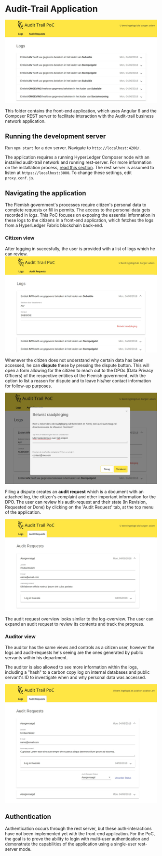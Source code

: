 # Audit-Trail Application

![App](./img/app.jpg)

This folder contains the front-end application, which uses Angular 6 and the Composer REST server to facilitate interaction with the Audit-trail business network application.

## Running the development server

Run `npm start` for a dev server. Navigate to `http://localhost:4200/`.

The application requires a running HyperLedger Composer node with an installed audit-trail network and running rest-server. For more information on the installation process, [read this section](https://github.com/VO-Blockchain/Audit-trail#installation-and-usage). The rest server is assumed to listen at `https://localhost:3000`. To change these settings, edit `proxy.conf.js`.

## Navigating the application

The Flemish government's processes require citizen's personal data to complete requests or fill in permits. The access to the personal data gets recorded in *logs*. This PoC focuses on exposing the essential information in these logs to the citizens in a front-end application, which fetches the logs from a HyperLedger Fabric blockchain back-end.

### Citizen view

After logging in succesfully, the user is provided with a list of logs which he can review.
![Log Details](./img/log-exploration.jpg)

Whenever the citizen does not understand why certain data has been accessed, he can **dispute** these by pressing the dispute button. This will open a form allowing for the citizen to reach out to the DPOs (Data Privacy Officers) of the respective entities of the Flemish government, with the option to list a reason for dispute and to leave his/her contact information for follow-up purposes.

![Disputing](./img/dispute.jpg)

Filing a dispute creates an **audit request** which is a document with an attached log, the citizen's complaint and other important information for the DPO. The user can review his audit-request and their state (In Revision, Requested or Done) by clicking on the 'Audit Request' tab, at the top menu of the application.

![Audit Request](./img/audit-request.jpg)

The audit request overview looks similar to the log-overview. The user can expand an audit request to review its contents and track the progress.


### Auditor view

The auditor has the same views and controls as a citizen user, however the logs and audit-requests he's seeing are the ones generated by public servants within his department.

The auditor is also allowed to see more information within the logs, including a "hash" to a carbon copy log on internal databases and public servant's ID to investigate when and why personal data was accessed.

![Auditor Review](./img/auditor-audit-request.jpg)

## Authentication

Authentication occurs through the rest server, but these auth-interactions have not been implemented yet with the front-end application. For the PoC, the goal is to prove the ability to login with multi-user authentication and demonstrate the capabilities of the application using a single-user rest-server mode.
